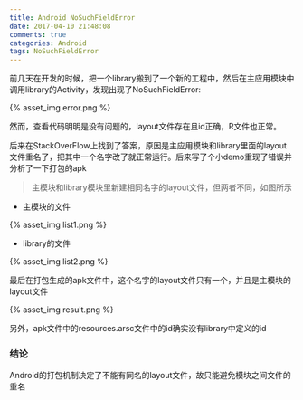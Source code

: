 ```yaml
---
title: Android NoSuchFieldError
date: 2017-04-10 21:48:08
comments: true
categories: Android
tags: NoSuchFieldError
---
```



前几天在开发的时候，把一个library搬到了一个新的工程中，然后在主应用模块中调用library的Activity，发现出现了NoSuchFieldError:

{% asset_img error.png %}

然而，查看代码明明是没有问题的，layout文件存在且id正确，R文件也正常。

后来在StackOverFlow上找到了答案，原因是主应用模块和library里面的layout文件重名了，把其中一个名字改了就正常运行。后来写了个小demo重现了错误并分析了一下打包的apk


> 主模块和library模块里新建相同名字的layout文件，但两者不同，如图所示

- 主模块的文件

{% asset_img list1.png %}

- library的文件

{% asset_img list2.png %}

最后在打包生成的apk文件中，这个名字的layout文件只有一个，并且是主模块的layout文件

{% asset_img result.png %}

另外，apk文件中的resources.arsc文件中的id确实没有library中定义的id


### 结论
Android的打包机制决定了不能有同名的layout文件，故只能避免模块之间文件的重名
